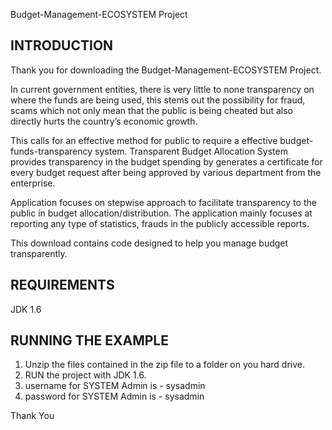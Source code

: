 Budget-Management-ECOSYSTEM Project

INTRODUCTION
------------

Thank you for downloading the Budget-Management-ECOSYSTEM Project.

In current government entities, there is very little to none transparency on where the funds are being used, this stems out the possibility for fraud, scams which not only mean that the public is being cheated but also directly hurts the country’s economic growth. 

This calls for an effective method for public to require a effective budget-funds-transparency system.
Transparent Budget Allocation System provides transparency in the budget spending by  generates a certificate for every budget request after being approved by various department from the enterprise.

Application focuses on stepwise approach to facilitate transparency to the public in budget allocation/distribution.
The application mainly focuses at reporting any type of statistics, frauds in the publicly accessible reports.

This download contains code designed to help you manage budget transparently.

REQUIREMENTS
------------

JDK 1.6 

RUNNING THE EXAMPLE
-------------------

1. Unzip the files contained in the zip file to a folder on you hard drive.  
2. RUN the project with JDK 1.6.
3. username for SYSTEM Admin is - sysadmin
4. password for SYSTEM Admin is - sysadmin


Thank You

